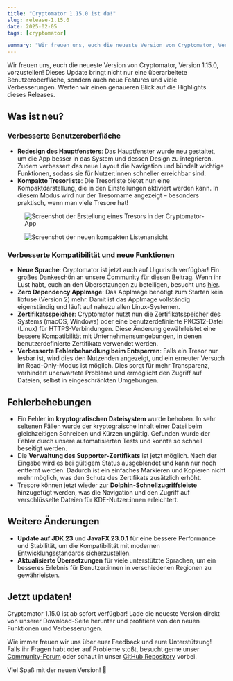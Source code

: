 ```yaml
---
title: "Cryptomator 1.15.0 ist da!"
slug: release-1.15.0
date: 2025-02-05
tags: [cryptomator]

summary: "Wir freuen uns, euch die neueste Version von Cryptomator, Version 1.15.0, vorzustellen! Dieses Update bringt nicht nur eine überarbeitete Benutzeroberfläche, sondern auch neue Features und viele Verbesserungen."
---
```

Wir freuen uns, euch die neueste Version von Cryptomator, Version 1.15.0, vorzustellen! Dieses Update bringt nicht nur eine überarbeitete Benutzeroberfläche, sondern auch neue Features und viele Verbesserungen. Werfen wir einen genaueren Blick auf die Highlights dieses Releases.

## Was ist neu?

### Verbesserte Benutzeroberfläche

- **Redesign des Hauptfensters**: Das Hauptfenster wurde neu gestaltet, um die App besser in das System und dessen Design zu integrieren. Zudem verbessert das neue Layout die Navigation und bündelt wichtige Funktionen, sodass sie für Nutzer:innen schneller erreichbar sind.
- **Kompakte Tresorliste**: Die Tresorliste bietet nun eine Kompaktdarstellung, die in den Einstellungen aktiviert werden kann. In diesem Modus wird nur der Tresorname angezeigt – besonders praktisch, wenn man viele Tresore hat!

<figure class="text-center">
  <img class="inline-block rounded" src="/img/blog/create-vault.png" srcset="/img/blog/create-vault.png 1x, /img/blog/create-vault@2x.png 2x" alt="Screenshot der Erstellung eines Tresors in der Cryptomator-App" />
</figure>

<figure class="text-center">
  <img class="inline-block rounded" src="/img/blog/compact-vault-list.png" srcset="/img/blog/compact-vault-list.png 1x, /img/blog/compact-vault-list@2x.png 2x" alt="Screenshot der neuen kompakten Listenansicht" />
</figure>

### Verbesserte Kompatibilität und neue Funktionen

- **Neue Sprache**: Cryptomator ist jetzt auch auf Uigurisch verfügbar! Ein großes Dankeschön an unsere Community für diesen Beitrag. Wenn ihr Lust habt, euch an den Übersetzungen zu beteiligen, besucht uns [hier](https://translate.cryptomator.org). 
- **Zero Dependency AppImage**: Das AppImage benötigt zum Starten kein libfuse (Version 2) mehr. Damit ist das AppImage vollständig eigenständig und läuft auf nahezu allen Linux-Systemen.
- **Zertifikatsspeicher**: Cryptomator nutzt nun die Zertifikatsspeicher des Systems (macOS, Windows) oder eine benutzerdefinierte PKCS12-Datei (Linux) für HTTPS-Verbindungen. Diese Änderung gewährleistet eine bessere Kompatibilität mit Unternehmensumgebungen, in denen benutzerdefinierte Zertifikate verwendet werden.
- **Verbesserte Fehlerbehandlung beim Entsperren**: Falls ein Tresor nur lesbar ist, wird dies den Nutzenden angezeigt, und ein erneuter Versuch im Read-Only-Modus ist möglich. Dies sorgt für mehr Transparenz, verhindert unerwartete Probleme und ermöglicht den Zugriff auf Dateien, selbst in eingeschränkten Umgebungen.


## Fehlerbehebungen

- Ein Fehler im **kryptografischen Dateisystem** wurde behoben. In sehr seltenen Fällen wurde der kryptograische Inhalt einer Datei beim gleichzeitigen Schreiben und Kürzen ungültig. Gefunden wurde der Fehler durch unsere automatisierten Tests und konnte so schnell beseitigt werden.
- Die **Verwaltung des Supporter-Zertifikats** ist jetzt möglich. Nach der Eingabe wird es bei gültigem Status ausgeblendet und kann nur noch entfernt werden. Dadurch ist ein einfaches Markieren und Kopieren nicht mehr möglich, was den Schutz des Zertifikats zusätzlich erhöht.
- Tresore können jetzt wieder zur **Dolphin-Schnellzugriffsleiste** hinzugefügt werden, was die Navigation und den Zugriff auf verschlüsselte Dateien für KDE-Nutzer:innen erleichtert.

## Weitere Änderungen

- **Update auf JDK 23** und **JavaFX 23.0.1** für eine bessere Performance und Stabilität, um die Kompatibilität mit modernen Entwicklungsstandards sicherzustellen.
- **Aktualisierte Übersetzungen** für viele unterstützte Sprachen, um ein besseres Erlebnis für Benutzer:innen in verschiedenen Regionen zu gewährleisten.

## Jetzt updaten!

Cryptomator 1.15.0 ist ab sofort verfügbar! Lade die neueste Version direkt von unserer Download-Seite herunter und profitiere von den neuen Funktionen und Verbesserungen.

Wie immer freuen wir uns über euer Feedback und eure Unterstützung! Falls ihr Fragen habt oder auf Probleme stoßt, besucht gerne unser [Community-Forum](https://community.cryptomator.org/) oder schaut in unser [GitHub Repository](https://github.com/cryptomator/cryptomator/releases/tag/1.15.0) vorbei.

Viel Spaß mit der neuen Version! 🎉

